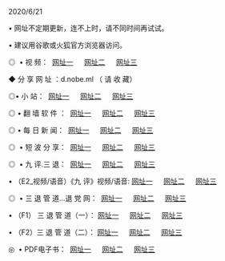 <p>2020/6/21
<p>• 网址不定期更新，连不上时，请不同时间再试试。
<p>• 建议用谷歌或火狐官方浏览器访问。
<p>◎  • 视 频： 
<a href="http://dcq.shirokuriwaki.com/" target="_blank">网址一</a> 　 
<a href="http://dsq.shirokuriwaki.com/" target="_blank">网址二</a> 　 
<a href="http://doq.shirokuriwaki.com/b.html" target="_blank">网址三</a>
<p>◆ 分 享 网 址 ：d.nobe.ml （ 请 收 藏） </p>

<p>◎•  小 站：  
<a href="http://dcq.shirokuriwaki.com/f.html" target="_blank">网址一</a> 　 
<a href="http://dsq.shirokuriwaki.com/h.html" target="_blank">网址二</a> 　 
<a href="http://doq.shirokuriwaki.com/k/" target="_blank">网址三</a></p><p>

<p>◎  • 翻 墙 软 件 ：  
<a href="http://dcq.shirokuriwaki.com/ff/" target="_blank">网址一</a> 　 
<a href="http://dsq.shirokuriwaki.com/s/read/a1_nd.html" target="_blank">网址二</a> 　 
<a href="http://doq.shirokuriwaki.com/ff/index.html" target="_blank">网址三</a></p>
<p>◎  • 每 日 新 闻：  
<a href="http://dcq.shirokuriwaki.com/day/" target="_blank">网址一</a> 　 
<a href="http://dsq.shirokuriwaki.com/day/" target="_blank">网址二</a> 　 
<a href="http://doq.shirokuriwaki.com/day/index.html" target="_blank">网址三</a></p>
<p>◎   • 短 波 分 享：  
<a href="http://dcq.shirokuriwaki.com/h/" target="_blank">网址一</a> 　 
<a href="http://dsq.shirokuriwaki.com/h/" target="_blank">网址二</a> 　 
<a href="http://doq.shirokuriwaki.com/h/index.html" target="_blank">网址三</a></p>
<p>◎   • 九 评.三 退：  
<a href="http://dcq.shirokuriwaki.com/t/" target="_blank">网址一</a> 　 
<a href="http://dsq.shirokuriwaki.com/v2/index.html" target="_blank">网址二</a> 　 
<a href="http://doq.shirokuriwaki.com/tt/index.html" target="_blank">网址三</a> 　</p>
<p>  • （E2_视频/语音）《九 评》视频/语音: 
<a href="http://dcq.shirokuriwaki.com/7738.html" target="_blank">网址一</a> 　 
<a href="http://dsq.shirokuriwaki.com/7614.html" target="_blank">网址二</a> 　 
<a href="http://doq.shirokuriwaki.com/7633.html" target="_blank">网址三</a></p>
<p>◎   • 三 退 管 道...退 党 网：  
<a href="http://dcq.shirokuriwaki.com/go/td1.html" target="_blank">网址一</a> 　 
<a href="http://dsq.shirokuriwaki.com/go/td2.html" target="_blank">网址二</a> 　 
<a href="http://doq.shirokuriwaki.com/go/td3.html" target="_blank">网址三</a></p>
<p>  • （F1） 三 退 管 道（一）： 
<a href="http://dcq.shirokuriwaki.com/dd/" target="_blank">网址一</a> 　 
<a href="http://dsq.shirokuriwaki.com/s/read/a1_tdx.html" target="_blank">网址二</a> 　 
<a href="http://doq.shirokuriwaki.com/dd/" target="_blank">网址三</a></p>
<p>  • （F2）三 退 管 道（二）： 
<a href="http://dsq.shirokuriwaki.com/d/" target="_blank">网址一</a> 　 
<a href="http://dcq.shirokuriwaki.com/d/index.html" target="_blank">网址二</a> 　 
<a href="http://doq.shirokuriwaki.com/d/" target="_blank">网址三</a></p>
<p>◎   • PDF电子书：  
<a href="http://dcq.shirokuriwaki.com/p/" target="_blank">网址一</a> 　 
<a href="http://dsq.shirokuriwaki.com/p/index.html" target="_blank">网址二</a> 　 
<a href="http://doq.shirokuriwaki.com/p/" target="_blank">网址三</a></p>
